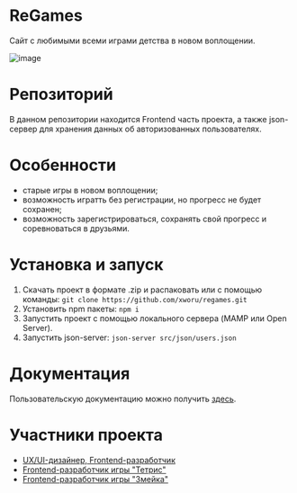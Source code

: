 # ReGames
Сайт с любимыми всеми играми детства в новом воплощении.

![image](https://github.com/xworu/regames/assets/124811133/b92de2a1-1f2e-4073-9395-355aa211e3d8)

# Репозиторий
В данном репозитории находится Frontend часть проекта, а также json-сервер для хранения данных об авторизованных пользователях.

# Особенности
  - старые игры в новом воплощении;
  - возможность игратть без регистрации, но прогресс не будет сохранен;
  - возможность зарегистрироваться, сохранять свой прогресс и соревноваться в друзьями.

# Установка и запуск
  1. Скачать проект в формате .zip и распаковать или с помощью команды:
```git clone https://github.com/xworu/regames.git```
  2. Установить npm пакеты:
```npm i```
  3. Запустить проект с помощью локального сервера (MAMP или Open Server).
  4. Запустить json-server:
```json-server src/json/users.json```

# Документация
Пользовательскую документацию можно получить [здесь](https://github.com/xworu/regames/wiki).

# Участники проекта
  - [UX/UI-дизайнер, Frontend-разработчик](https://github.com/Lizokkkkk)
  - [Frontend-разработчик игры "Тетрис"](https://github.com/xworu)
  - [Frontend-разработчик игры "Змейка"](https://github.com/komsh1l)
